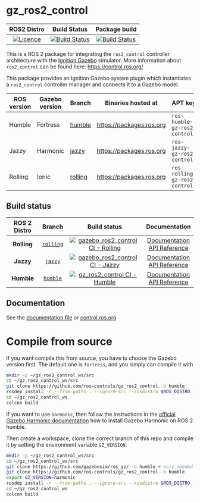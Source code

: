 # gz_ros2_control

ROS2 Distro | Build Status | Package build |
:---------: | :----: | :----------: |
[![Licence](https://img.shields.io/badge/License-Apache%202.0-blue.svg)](https://opensource.org/licenses/Apache-2.0) |  [![Build Status](https://build.ros2.org/buildStatus/icon?job=Hdev__gz_ros2_control__ubuntu_jammy_amd64)](https://build.ros2.org/job/Hdev__gz_ros2_control__ubuntu_jammy_amd64/) |  [![Build Status](https://build.ros2.org/buildStatus/icon?job=Hbin_uJ64__gz_ros2_control__ubuntu_jammy_amd64__binary)](https://build.ros2.org/job/Hbin_uJ64__gz_ros2_control__ubuntu_jammy_amd64__binary/) |

This is a ROS 2 package for integrating the `ros2_control` controller architecture with the [Ignition Gazebo](http://ignitionrobotics.org/) simulator.
More information about `ros2_control` can be found here: https://control.ros.org/

This package provides an Ignition Gazebo system plugin which instantiates a `ros2_control` controller manager and connects it to a Gazebo model.

ROS version | Gazebo version | Branch | Binaries hosted at | APT key
-- | -- | -- | -- | --
Humble | Fortress | [humble](https://github.com/ros-controls/gz_ros2_control/tree/humble) | https://packages.ros.org | `ros-humble-gz-ros2-control`
Jazzy | Harmonic | [jazzy](https://github.com/ros-controls/gz_ros2_control/tree/jazzy) | https://packages.ros.org | `ros-jazzy-gz-ros2-control`
Rolling | Ionic | [rolling](https://github.com/ros-controls/gz_ros2_control/tree/rolling) | https://packages.ros.org | `ros-rolling-gz-ros2-control`

## Build status

ROS 2 Distro | Branch | Build status | Documentation
:----------: | :----: | :----------: | :-----------:
**Rolling** | [`rolling`](https://github.com/ros-controls/gz_ros2_control/tree/rolling) | [![gazebo_ros2_control CI - Rolling](https://github.com/ros-controls/gz_ros2_control/actions/workflows/ci-rolling.yaml/badge.svg?branch=rolling)](https://github.com/ros-controls/gz_ros2_control/actions/workflows/ci-rolling.yaml) | [Documentation](https://control.ros.org/rolling/index.html) <br /> [API Reference](https://control.ros.org/rolling/doc/api/index.html)
**Jazzy** | [`jazzy`](https://github.com/ros-controls/gz_ros2_control/tree/jazzy) | [![gazebo_ros2_control CI - Jazzy](https://github.com/ros-controls/gz_ros2_control/actions/workflows/ci-jazzy.yaml/badge.svg?branch=rolling)](https://github.com/ros-controls/gz_ros2_control/actions/workflows/ci-jazzy.yaml) | [Documentation](https://control.ros.org/jazzy/index.html) <br /> [API Reference](https://control.ros.org/jazzy/doc/api/index.html)
**Humble** | [`humble`](https://github.com/ros-controls/gz_ros2_control/tree/humble) | [![gz_ros2_control CI - Humble](https://github.com/ros-controls/gz_ros2_control/actions/workflows/ci-humble.yaml/badge.svg?branch=humble)](https://github.com/ros-controls/gz_ros2_control/actions/workflows/ci-humble.yaml) | [Documentation](https://control.ros.org/humble/index.html) <br /> [API Reference](https://control.ros.org/humble/doc/api/index.html)

## Documentation
See the [documentation file](doc/index.rst) or [control.ros.org](https://control.ros.org/master/doc/gz_ros2_control/doc/index.html)

# Compile from source
If you want compile this from source, you have to choose the Gazebo version first. The default one is `fortress`, and you simply can compile it with

```bash
mkdir -p ~/gz_ros2_control_ws/src
cd ~/gz_ros2_control_ws/src
git clone https://github.com/ros-controls/gz_ros2_control -b humble
rosdep install -r --from-paths . --ignore-src --rosdistro $ROS_DISTRO -y
cd ~/gz_ros2_control_ws
colcon build
```

If you want to use `harmonic`, then follow the instructions in the [official Gazebo Harmonic documentation](https://gazebosim.org/docs/harmonic/ros_installation/#gazebo-harmonic-with-ros-2-humble-or-rolling-use-with-caution) how to install Gazebo Harmonic on ROS 2 humble.

Then create a workspace, clone the correct branch of this repo and compile it by setting the environment variable `GZ_VERSION`:

```bash
mkdir -p ~/gz_ros2_control_ws/src
cd ~/gz_ros2_control_ws/src
git clone https://github.com/gazebosim/ros_gz/ -b humble # only needed for harmonic
git clone https://github.com/ros-controls/gz_ros2_control -b humble
export GZ_VERSION=harmonic
rosdep install -r --from-paths . --ignore-src --rosdistro $ROS_DISTRO -y
cd ~/gz_ros2_control_ws
colcon build
```
